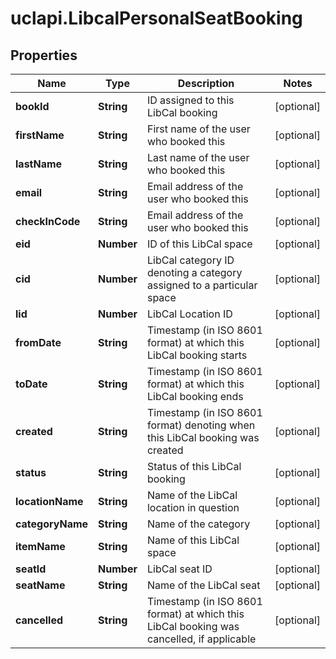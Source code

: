 # uclapi.LibcalPersonalSeatBooking

## Properties

Name | Type | Description | Notes
------------ | ------------- | ------------- | -------------
**bookId** | **String** | ID assigned to this LibCal booking | [optional] 
**firstName** | **String** | First name of the user who booked this | [optional] 
**lastName** | **String** | Last name of the user who booked this | [optional] 
**email** | **String** | Email address of the user who booked this | [optional] 
**checkInCode** | **String** | Email address of the user who booked this | [optional] 
**eid** | **Number** | ID of this LibCal space | [optional] 
**cid** | **Number** | LibCal category ID denoting a category assigned to a particular space | [optional] 
**lid** | **Number** | LibCal Location ID | [optional] 
**fromDate** | **String** | Timestamp (in ISO 8601 format) at which this LibCal booking starts | [optional] 
**toDate** | **String** | Timestamp (in ISO 8601 format) at which this LibCal booking ends | [optional] 
**created** | **String** | Timestamp (in ISO 8601 format) denoting when this LibCal booking was created | [optional] 
**status** | **String** | Status of this LibCal booking | [optional] 
**locationName** | **String** | Name of the LibCal location in question | [optional] 
**categoryName** | **String** | Name of the category | [optional] 
**itemName** | **String** | Name of this LibCal space | [optional] 
**seatId** | **Number** | LibCal seat ID | [optional] 
**seatName** | **String** | Name of the LibCal seat | [optional] 
**cancelled** | **String** | Timestamp (in ISO 8601 format) at which this LibCal booking was cancelled, if applicable | [optional] 


